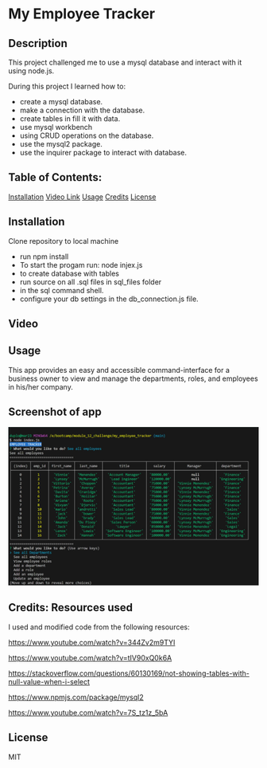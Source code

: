 # My Employee Tracker

## Description

This project challenged me to use a mysql database 
and interact with it using node.js.

During this project I learned how to:

- create a mysql database.
- make a connection with the database.
- create tables in fill it with data.
- use mysql workbench
- using CRUD operations on the database.
- use the mysql2 package.
- use the inquirer package to interact with database.


## Table of Contents:

[Installation](#Installation)
[Video Link](#video)
[Usage](#usage)
[Credits](#credits)
[License](#license)


## Installation 

 Clone repository to local machine
- run npm install
- To start the progam run: node injex.js
- to create database with tables
- run source on all .sql files in sql_files folder
- in the sql command shell.
- configure your db settings in the db_connection.js file.
  
## Video

## Usage

This app provides an easy and accessible command-interface 
for a business owner to view and manage the departments, roles, and employees in his/her company.

## Screenshot of app

![Website Screenshot](./assets/images/app_screenshot.jpg)

## Credits: Resources used

I used and modified code from the following resources:

https://www.youtube.com/watch?v=344Zv2m9TYI

https://www.youtube.com/watch?v=tIV90xQ0k6A

https://stackoverflow.com/questions/60130169/not-showing-tables-with-null-value-when-i-select

https://www.npmjs.com/package/mysql2

https://www.youtube.com/watch?v=7S_tz1z_5bA


## License

MIT
